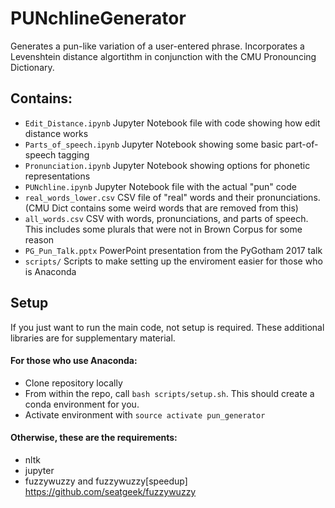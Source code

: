 # PUNchlineGenerator

Generates a pun-like variation of a user-entered phrase. Incorporates a Levenshtein distance algortithm in conjunction with the CMU Pronouncing Dictionary.

## Contains: 
- `Edit_Distance.ipynb` Jupyter Notebook file with code showing how edit distance works
- `Parts_of_speech.ipynb` Jupyter Notebook showing some basic part-of-speech tagging
- `Pronunciation.ipynb` Jupyter Notebook showing options for phonetic representations
- `PUNchline.ipynb` Jupyter Notebook file with the actual "pun" code
- `real_words_lower.csv` CSV file of "real" words and their pronunciations. (CMU Dict contains some weird words that are removed from this)
- `all_words.csv` CSV with words, pronunciations, and parts of speech. This includes some plurals that were not in Brown Corpus for some reason
- `PG_Pun_Talk.pptx` PowerPoint presentation from the PyGotham 2017 talk
- `scripts/` Scripts to make setting up the enviroment easier for those who is Anaconda


## Setup

If you just want to run the main code, not setup is required. These additional libraries are for supplementary material.

#### For those who use Anaconda:

- Clone repository locally
- From within the repo, call `bash scripts/setup.sh`. This should create a conda environment for you.
- Activate environment with `source activate pun_generator`


#### Otherwise, these are the requirements:

- nltk
- jupyter
- fuzzywuzzy and fuzzywuzzy[speedup] https://github.com/seatgeek/fuzzywuzzy
